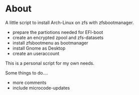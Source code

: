 # About
A little script to install Arch-Linux on zfs with zfsbootmanager.

* prepare the partiotions needed for EFI-boot
* create an encrypted zpool and zfs-datasets
* install zfsbootmenu as bootmanager
* install Gnome as Desktop
* create an useraccount

This is a personal script for my own needs.

Some things to do....
* more comments
* include microcode-updates
